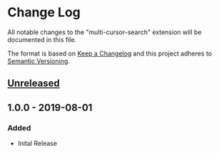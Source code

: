# Change Log
All notable changes to the "multi-cursor-search" extension will be documented in this file.

The format is based on [Keep a Changelog](http://keepachangelog.com/en/1.0.0/) and this project adheres to [Semantic Versioning](http://semver.org/spec/v2.0.0.html).

## [Unreleased]

## 1.0.0 - 2019-08-01
### Added
- Inital Release

[Unreleased]: https://github.com/yo1dog/vscode-multi-cursor-search/compare/v1.0.0...HEAD